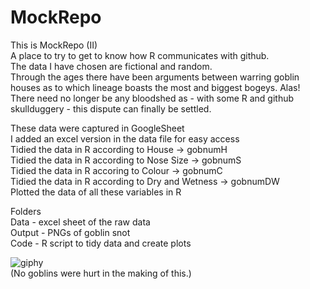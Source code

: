 # MockRepo
This is MockRepo (II) 
<br> A place to try to get to know how R communicates with github. 
<br> The data I have chosen are fictional and random. 
<br> Through the ages there have been arguments between warring goblin houses as to which lineage boasts the most and biggest bogeys. Alas! There need no longer be any bloodshed as - with some R and github skullduggery - this dispute can finally be settled. 
<br>

These data were captured in GoogleSheet
<br> I added an excel version in the data file for easy access
<br> Tidied the data in R according to House -> gobnumH
<br> Tidied the data in R according to Nose Size -> gobnumS
<br> Tidied the data in R accoring to Colour -> gobnumC
<br> Tidied the data in R according to Dry and Wetness -> gobnumDW
<br> Plotted the data of all these variables in R
<br>

Folders
<br> Data - excel sheet of the raw data
<br> Output - PNGs of goblin snot
<br> Code - R script to tidy data and create plots
<br>

![giphy](https://github.com/NosyShark/MockRepo/assets/159799076/58a4771a-9bec-4451-8bab-e03ceb1bf2ca)
<br>(No goblins were hurt in the making of this.)
